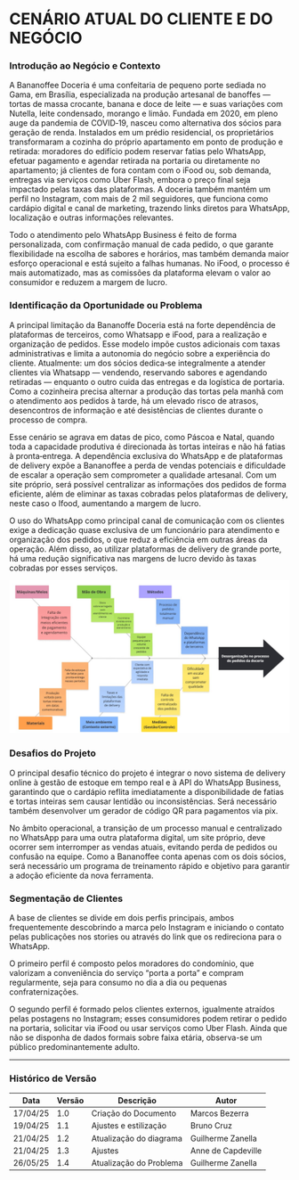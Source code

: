 # CENÁRIO ATUAL DO CLIENTE E DO NEGÓCIO

### Introdução ao Negócio e Contexto

A Bananoffee Doceria é uma confeitaria de pequeno porte sediada no Gama, em Brasília, especializada na
produção artesanal de banoffes — tortas de massa crocante, banana e doce de leite — e suas variações com
Nutella, leite condensado, morango e limão. Fundada em 2020, em pleno auge da pandemia de COVID‑19,
nasceu como alternativa dos sócios para geração de renda. Instalados em um prédio residencial, os
proprietários transformaram a cozinha do próprio apartamento em ponto de produção e retirada: moradores
do edifício podem reservar fatias pelo WhatsApp, efetuar pagamento e agendar retirada na portaria ou
diretamente no apartamento; já clientes de fora contam com o iFood ou, sob demanda, entregas via serviços
como Uber Flash, embora o preço final seja impactado pelas taxas das plataformas. A doceria também
mantém um perfil no Instagram, com mais de 2 mil seguidores, que funciona como cardápio digital e canal
de marketing, trazendo links diretos para WhatsApp, localização e outras informações relevantes.

Todo o atendimento pelo WhatsApp Business é feito de forma personalizada, com confirmação manual de
cada pedido, o que garante flexibilidade na escolha de sabores e horários, mas também demanda maior
esforço operacional e está sujeito a falhas humanas. No iFood, o processo é mais automatizado, mas as
comissões da plataforma elevam o valor ao consumidor e reduzem a margem de lucro.

### Identificação da Oportunidade ou Problema

A principal limitação da Bananoffe Doceria está na forte dependência de plataformas de terceiros, como Whatsapp e iFood, para a realização e organização de pedidos. Esse modelo impõe custos adicionais com taxas administrativas e limita a autonomia do negócio sobre a experiência do cliente. Atualmente: um dos sócios dedica‑se integralmente a atender clientes via Whatsapp — vendendo, reservando sabores e agendando retiradas — enquanto o outro cuida das entregas e da logística de portaria. Como a cozinheira precisa alternar a produção das tortas pela manhã com o atendimento aos pedidos à tarde, há um elevado risco de atrasos, desencontros de informação e até desistências de clientes durante o processo de compra.

Esse cenário se agrava em datas de pico, como Páscoa e Natal, quando toda a capacidade produtiva é
direcionada às tortas inteiras e não há fatias à pronta‑entrega. A dependência exclusiva do WhatsApp e de
plataformas de delivery expõe a Bananoffee a perda de vendas potenciais e dificuldade de escalar a operação
sem comprometer a qualidade artesanal. Com um site próprio, será possível centralizar as
informações dos pedidos de forma eficiente, além de eliminar as taxas cobradas pelos plataformas de delivery, neste caso o Ifood,
aumentando a margem de lucro.

O uso do WhatsApp como principal canal de comunicação com os clientes exige a dedicação quase exclusiva
de um funcionário para atendimento e organização dos pedidos, o que reduz a eficiência em outras áreas da
operação. Além disso, ao utilizar plataformas de delivery de grande porte, há uma redução significativa nas
margens de lucro devido às taxas cobradas por esses serviços.

![Diagrama de Ishikawa](../../assets/Diagrama%20de%20Ishikawa.jpg)

### Desafios do Projeto

O principal desafio técnico do projeto é integrar o novo sistema de delivery online à gestão de estoque em
tempo real e à API do WhatsApp Business, garantindo que o cardápio reflita imediatamente a disponibilidade
de fatias e tortas inteiras sem causar lentidão ou inconsistências. Será necessário também desenvolver um
gerador de código QR para pagamentos via pix.

No âmbito operacional, a transição de um processo manual e centralizado no WhatsApp para uma outra
plataforma digital, um site próprio, deve ocorrer sem interromper as vendas atuais, evitando perda de pedidos
ou confusão na equipe. Como a Bananoffee conta apenas com os dois sócios, será necessário um programa de
treinamento rápido e objetivo para garantir a adoção eficiente da nova ferramenta.

### Segmentação de Clientes

A base de clientes se divide em dois perfis principais, ambos frequentemente descobrindo a marca pelo
Instagram e iniciando o contato pelas publicações nos stories ou através do link que os redireciona para o
WhatsApp.

O primeiro perfil é composto pelos moradores do condomínio, que valorizam a conveniência do serviço “porta
a porta” e compram regularmente, seja para consumo no dia a dia ou pequenas confraternizações.

O segundo perfil é formado pelos clientes externos, igualmente atraídos pelas postagens no Instagram; esses
consumidores podem retirar o pedido na portaria, solicitar via iFood ou usar serviços como Uber Flash. Ainda
que não se disponha de dados formais sobre faixa etária, observa-se um público predominantemente adulto.

---

### Histórico de Versão

| Data     | Versão | Descrição               | Autor              |
| -------- | ------ | ----------------------- | ------------------ |
| 17/04/25 | 1.0    | Criação do Documento    | Marcos Bezerra     |
| 19/04/25 | 1.1    | Ajustes e estilização   | Bruno Cruz         |
| 21/04/25 | 1.2    | Atualização do diagrama | Guilherme Zanella  |
| 21/04/25 | 1.3    | Ajustes                 | Anne de Capdeville |
| 26/05/25 | 1.4    | Atualização do Problema | Guilherme Zanella  |
